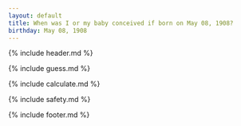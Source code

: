 ```yaml
---
layout: default
title: When was I or my baby conceived if born on May 08, 1908?
birthday: May 08, 1908
---
```


{% include header.md %}

{% include guess.md %}

{% include calculate.md %}

{% include safety.md %}

{% include footer.md %}



